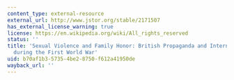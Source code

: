 ```yaml
---
content_type: external-resource
external_url: http://www.jstor.org/stable/2171507
has_external_license_warning: true
license: https://en.wikipedia.org/wiki/All_rights_reserved
status: ''
title: 'Sexual Violence and Family Honor: British Propaganda and International Law
  during the First World War'
uid: b70af1b3-5735-4be2-8750-f612a41950de
wayback_url: ''
---
```

